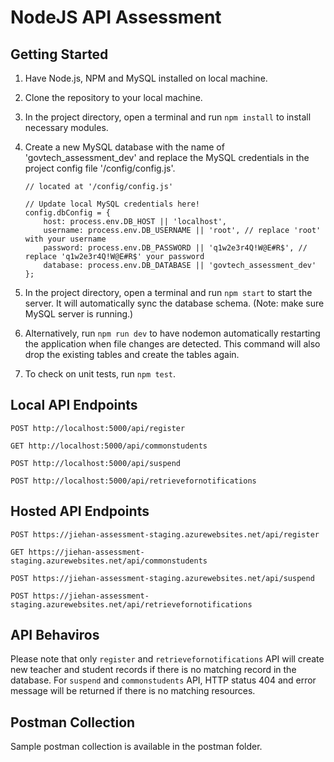 # NodeJS API Assessment

## Getting Started

1. Have Node.js, NPM and MySQL installed on local machine.
2. Clone the repository to your local machine.
3. In the project directory, open a terminal and run `npm install` to install necessary modules.
4. Create a new MySQL database with the name of 'govtech_assessment_dev' and replace the MySQL credentials in the project config file '/config/config.js'.

   ```
   // located at '/config/config.js'

   // Update local MySQL credentials here!
   config.dbConfig = {
       host: process.env.DB_HOST || 'localhost',
       username: process.env.DB_USERNAME || 'root', // replace 'root' with your username
       password: process.env.DB_PASSWORD || 'q1w2e3r4Q!W@E#R$', // replace 'q1w2e3r4Q!W@E#R$' your password
       database: process.env.DB_DATABASE || 'govtech_assessment_dev'
   };
   ```

5. In the project directory, open a terminal and run `npm start` to start the server. It will automatically sync the database schema. (Note: make sure MySQL server is running.)

6) Alternatively, run `npm run dev` to have nodemon automatically restarting the application when file changes are detected. This command will also drop the existing tables and create the tables again.

7) To check on unit tests, run `npm test`.

## Local API Endpoints

`POST http://localhost:5000/api/register`

`GET http://localhost:5000/api/commonstudents`

`POST http://localhost:5000/api/suspend`

`POST http://localhost:5000/api/retrievefornotifications`

## Hosted API Endpoints

`POST https://jiehan-assessment-staging.azurewebsites.net/api/register`

`GET https://jiehan-assessment-staging.azurewebsites.net/api/commonstudents`

`POST https://jiehan-assessment-staging.azurewebsites.net/api/suspend`

`POST https://jiehan-assessment-staging.azurewebsites.net/api/retrievefornotifications`

## API Behaviros

Please note that only `register` and `retrievefornotifications` API will create new teacher and student records if there is no matching record in the database. For `suspend` and `commonstudents` API, HTTP status 404 and error message will be returned if there is no matching resources.

## Postman Collection

Sample postman collection is available in the postman folder.
